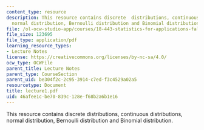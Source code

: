 ```yaml
---
content_type: resource
description: This resource contains discrete  distributions, continuous distributions,
  normal distribution, Bernoulli distribution and Binomial distribution.
file: /ol-ocw-studio-app/courses/18-443-statistics-for-applications-fall-2006/46afee1cbe70839c128ef68b2a6b1e16_lecture1.pdf
file_size: 123695
file_type: application/pdf
learning_resource_types:
- Lecture Notes
license: https://creativecommons.org/licenses/by-nc-sa/4.0/
ocw_type: OCWFile
parent_title: Lecture Notes
parent_type: CourseSection
parent_uid: be304f2c-2c95-3914-c7ed-f3c4529a02a5
resourcetype: Document
title: lecture1.pdf
uid: 46afee1c-be70-839c-128e-f68b2a6b1e16
---
```

This resource contains discrete  distributions, continuous distributions, normal distribution, Bernoulli distribution and Binomial distribution.
